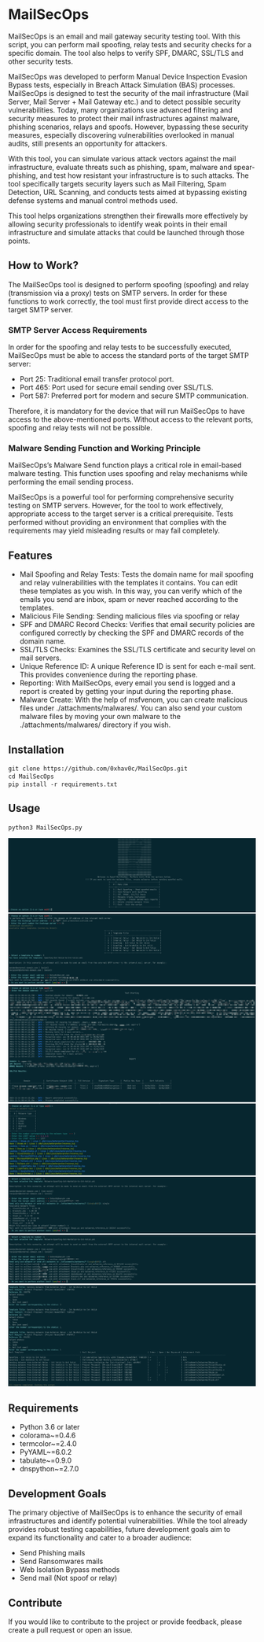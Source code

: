 # MailSecOps
MailSecOps is an email and mail gateway security testing tool. With this script, you can perform mail spoofing, relay tests and security checks for a specific domain. The tool also helps to verify SPF, DMARC, SSL/TLS and other security tests.

MailSecOps was developed to perform Manual Device Inspection Evasion Bypass tests, especially in Breach Attack Simulation (BAS) processes. MailSecOps is designed to test the security of the mail infrastructure (Mail Server, Mail Server + Mail Gateway etc.) and to detect possible security vulnerabilities. Today, many organizations use advanced filtering and security measures to protect their mail infrastructures against malware, phishing scenarios, relays and spoofs. However, bypassing these security measures, especially discovering vulnerabilities overlooked in manual audits, still presents an opportunity for attackers.

With this tool, you can simulate various attack vectors against the mail infrastructure, evaluate threats such as phishing, spam, malware and spear-phishing, and test how resistant your infrastructure is to such attacks. The tool specifically targets security layers such as Mail Filtering, Spam Detection, URL Scanning, and conducts tests aimed at bypassing existing defense systems and manual control methods used.

This tool helps organizations strengthen their firewalls more effectively by allowing security professionals to identify weak points in their email infrastructure and simulate attacks that could be launched through those points.

## How to Work?
The MailSecOps tool is designed to perform spoofing (spoofing) and relay (transmission via a proxy) tests on SMTP servers. In order for these functions to work correctly, the tool must first provide direct access to the target SMTP server.

### SMTP Server Access Requirements
In order for the spoofing and relay tests to be successfully executed, MailSecOps must be able to access the standard ports of the target SMTP server:

* Port 25: Traditional email transfer protocol port.
* Port 465: Port used for secure email sending over SSL/TLS.
* Port 587: Preferred port for modern and secure SMTP communication.

Therefore, it is mandatory for the device that will run MailSecOps to have access to the above-mentioned ports. Without access to the relevant ports, spoofing and relay tests will not be possible.

### Malware Sending Function and Working Principle
MailSecOps’s Malware Send function plays a critical role in email-based malware testing. This function uses spoofing and relay mechanisms while performing the email sending process.

MailSecOps is a powerful tool for performing comprehensive security testing on SMTP servers. However, for the tool to work effectively, appropriate access to the target server is a critical prerequisite. Tests performed without providing an environment that complies with the requirements may yield misleading results or may fail completely.


## Features
* Mail Spoofing and Relay Tests: Tests the domain name for mail spoofing and relay vulnerabilities with the templates it contains. You can edit these templates as you wish. In this way, you can verify which of the emails you send are inbox, spam or never reached according to the templates.
* Malicious File Sending: Sending malicious files via spoofing or relay
* SPF and DMARC Record Checks: Verifies that email security policies are configured correctly by checking the SPF and DMARC records of the domain name.
* SSL/TLS Checks: Examines the SSL/TLS certificate and security level on mail servers.
* Unique Reference ID: A unique Reference ID is sent for each e-mail sent. This provides convenience during the reporting phase.
* Reporting: With MailSecOps, every email you send is logged and a report is created by getting your input during the reporting phase.
* Malware Create: With the help of msfvenom, you can create malicious files under ./attachments/malwares/. You can also send your custom malware files by moving your own malware to the ./attachments/malwares/ directory if you wish.
## Installation
```console
git clone https://github.com/0xhav0c/MailSecOps.git
cd MailSecOps
pip install -r requirements.txt
```
## Usage
```console
python3 MailSecOps.py
```
![image](./images/main.png)
![image](./images/spoofing.png)
![image](./images/compliance.png)
![image](./images/malware_create.png)
![image](./images/single_malware.png)
![image](./images/malware_all.png)
![image](./images/reporting.png)
## Requirements
* Python 3.6 or later
* colorama~=0.4.6
* termcolor~=2.4.0
* PyYAML~=6.0.2
* tabulate~=0.9.0
* dnspython~=2.7.0

## Development Goals

The primary objective of MailSecOps is to enhance the security of email infrastructures and identify potential vulnerabilities. While the tool already provides robust testing capabilities, future development goals aim to expand its functionality and cater to a broader audience:

* Send Phishing mails 
* Send Ransomwares mails
* Web Isolation Bypass methods
* Send mail (Not spoof or relay)

## Contribute
If you would like to contribute to the project or provide feedback, please create a pull request or open an issue.
